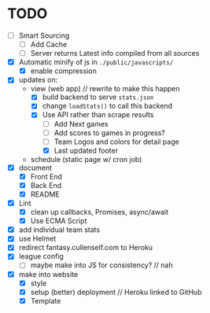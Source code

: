 # TODO
- [ ] Smart Sourcing
    - [ ] Add Cache
    - [ ] Server returns Latest info compiled from all sources
- [x] Automatic minify of js in `./public/javascripts/`
    - [x] enable compression
- [x] updates on:
    - view (web app) // rewrite to make this happen
        - [x] build backend to serve `stats.json`
        - [x] change `loadStats()` to call this backend
        - [x] Use API rather than scrape results
            - [ ] Add Next games
            - [ ] Add scores to games in progress?
            - [ ] Team Logos and colors for detail page
            - [x]  Last updated footer
    - schedule (static page w/ cron job)
- [x] document
    - [x] Front End
    - [x] Back End
    - [x] README
- [x] Lint
    - [x] clean up callbacks, Promises, async/await
    - [x] Use ECMA Script
- [x] add individual team stats
- [x] use Helmet
- [x] redirect fantasy.cullenself.com to Heroku
- [x] league config
    - [ ] maybe make into JS for consistency? // nah
- [x] make into website
    - [x] style
    - [x] setup (better) deployment // Heroku linked to GitHub
    - [x] Template
